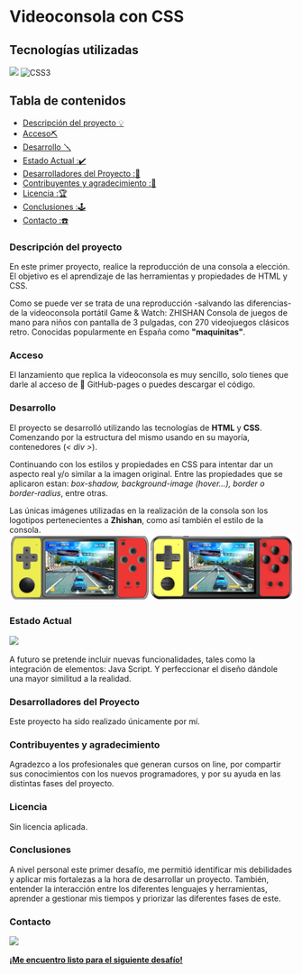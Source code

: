 # Videoconsola con CSS


## Tecnologías utilizadas

<img src="https://img.shields.io/badge/HTML%205-F13D0D?style=for-the-badge&logo=html5&logoColor=white" style="max-width: 100%;"> <img src="https://camo.githubusercontent.com/e6b67b27998fca3bccf4c0ee479fc8f9de09d91f389cccfbe6cb1e29c10cfbd7/68747470733a2f2f696d672e736869656c64732e696f2f62616467652f637373332d2532333135373242362e7376673f7374796c653d666f722d7468652d6261646765266c6f676f3d63737333266c6f676f436f6c6f723d7768697465" alt="CSS3" style="max-width: 100%;"> 

## Tabla de contenidos

- [Descripción del proyecto :bulb:](#Descripción-del-proyecto)
- [Acceso⛏️](#Acceso)
- [Desarrollo 🪛](#Desarrollo)
- [Estado Actual :✔️](#Estado)
- [Desarrolladores del Proyecto :🙋](#Desarrolladores-del-Proyecto)
- [Contribuyentes y agradecimiento :🤝](#Contribuyentes-y-agradecimiento.)
- [Licencia :🏆](#Licencia)
- [Conclusiones :🕹️](#Conclusiones)
- [Contacto :☎️](#Contacto)



### Descripción del proyecto

En este primer proyecto, realice la reproducción de una consola a elección. El objetivo es el aprendizaje de las herramientas y propiedades de HTML y CSS.

Como se puede ver se trata de una reproducción -salvando las diferencias- de la videoconsola portátil Game & Watch: ZHISHAN Consola de juegos de mano para niños con pantalla de 3 pulgadas, con 270 videojuegos clásicos retro. Conocidas popularmente en España como **"maquinitas"**.

### Acceso

El lanzamiento que replica la videoconsola es muy sencillo, solo tienes que darle al acceso de :rocket: GitHub-pages o puedes descargar el código.

### Desarrollo

El proyecto se desarrolló utilizando las tecnologías de **HTML** y **CSS**. Comenzando por la estructura del mismo usando en su mayoría, contenedores (_< div >_). 

Continuando con los estilos y propiedades en CSS para intentar dar un aspecto real y/o similar a la imagen original. Entre las propiedades que se aplicaron estan:  _box-shadow, background-image (hover...), border o border-radius_, entre otras. 

Las únicas imágenes utilizadas en la realización de la consola son los logotipos pertenecientes a **Zhishan**, como así también el estilo de la consola.
![image](<imagenes/Foto Comparacion.png>)

### Estado Actual

<img src="https://img.shields.io/badge/FINALIZADO-GREEN?style=for-the-badge&label=ESTADO">

A futuro se pretende incluir nuevas funcionalidades, tales como la integración de elementos: Java Script. Y perfeccionar el diseño dándole una mayor similitud a la realidad.

### Desarrolladores del Proyecto

Este proyecto ha sido realizado únicamente por mí.

### Contribuyentes y agradecimiento

Agradezco a los profesionales que generan cursos on line, por compartir sus conocimientos con los nuevos programadores, y por su ayuda en las distintas fases del proyecto.

### Licencia

Sin licencia aplicada.

### Conclusiones 

A nivel personal este primer desafío, me permitió identificar mis debilidades y aplicar mis fortalezas a la hora de desarrollar un proyecto. También, entender la interacción entre los diferentes lenguajes y herramientas, aprender a gestionar mis tiempos y priorizar las diferentes fases de este. 

### Contacto
<a href = "mailto:fedeldt1@gmail.com"><img src="https://img.shields.io/badge/Gmail-C6362C?style=for-the-badge&logo=gmail&logoColor=white" target="_blank"> 


**¡Me encuentro listo para el siguiente desafío!**
